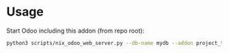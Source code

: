 # Usage

Start Odoo including this addon (from repo root):

```bash
python3 scripts/nix_odoo_web_server.py --db-name mydb --addon project_task_pull_request
```

